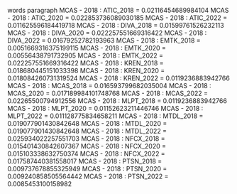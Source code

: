 words
paragraph
MCAS - 2018 : ATIC_2018 = 0.02116454689984104
MCAS - 2018 : ATIC_2020 = 0.022853736089030185
MCAS - 2018 : ATIC_2022 = 0.011625596184419718
MCAS - 2018 : DIVA_2018 = 0.01599761526232113
MCAS - 2018 : DIVA_2020 = 0.022257551669316422
MCAS - 2018 : DIVA_2022 = 0.01679252782193963
MCAS - 2018 : EMTK_2018 = 0.0051669316375199115
MCAS - 2018 : EMTK_2020 = 0.00556438791732905
MCAS - 2018 : EMTK_2022 = 0.022257551669316422
MCAS - 2018 : KREN_2018 = 0.018680445151033398
MCAS - 2018 : KREN_2020 = 0.018084260731319524
MCAS - 2018 : KREN_2022 = 0.0119236883942766
MCAS - 2018 : MCAS_2018 = 0.016593799682035004
MCAS - 2018 : MCAS_2020 = 0.017189984101748768
MCAS - 2018 : MCAS_2022 = 0.02265500794912556
MCAS - 2018 : MLPT_2018 = 0.0119236883942766
MCAS - 2018 : MLPT_2020 = 0.01152623211446746
MCAS - 2018 : MLPT_2022 = 0.011128775834658211
MCAS - 2018 : MTDL_2018 = 0.019077901430842648
MCAS - 2018 : MTDL_2020 = 0.019077901430842648
MCAS - 2018 : MTDL_2022 = 0.025934022257551703
MCAS - 2018 : NFCX_2018 = 0.015401430842607367
MCAS - 2018 : NFCX_2020 = 0.015103338632750374
MCAS - 2018 : NFCX_2022 = 0.017587440381558017
MCAS - 2018 : PTSN_2018 = 0.009737678855325949
MCAS - 2018 : PTSN_2020 = 0.009240858505564442
MCAS - 2018 : PTSN_2022 = 0.0085453100158982
